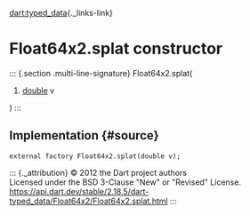 [dart:typed\_data](../../dart-typed_data/dart-typed_data-library){._links-link}

Float64x2.splat constructor
===========================

::: {.section .multi-line-signature}
Float64x2.splat(

1.  [double](../../dart-core/double-class) v

)
:::

Implementation {#source}
--------------

``` {.language-dart data-language="dart"}
external factory Float64x2.splat(double v);
```

::: {._attribution}
© 2012 the Dart project authors\
Licensed under the BSD 3-Clause \"New\" or \"Revised\" License.\
<https://api.dart.dev/stable/2.18.5/dart-typed_data/Float64x2/Float64x2.splat.html>
:::
